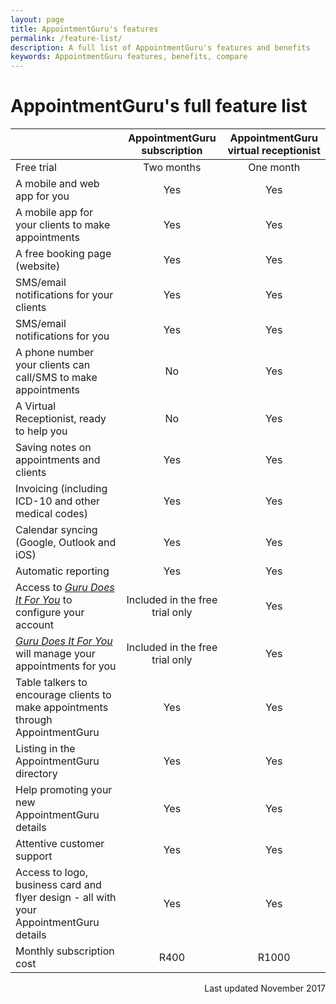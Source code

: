 ```yaml
---
layout: page
title: AppointmentGuru's features
permalink: /feature-list/
description: A full list of AppointmentGuru's features and benefits
keywords: AppointmentGuru features, benefits, compare
---
```

# AppointmentGuru's full feature list

||AppointmentGuru subscription|AppointmentGuru virtual receptionist|
|-|:-:|:-:|
|Free trial|Two months|One month|
|A mobile and web app for you|Yes|Yes|
|A mobile app for your clients to make appointments|Yes|Yes|
|A free booking page (website)|Yes|Yes|
|SMS/email notifications for your clients|Yes|Yes|
|SMS/email notifications for you|Yes|Yes|
|A phone number your clients can call/SMS to make appointments|No|Yes|
|A Virtual Receptionist, ready to help you|No|Yes|
|Saving notes on appointments and clients|Yes|Yes|
|Invoicing (including ICD-10 and other medical codes)|Yes|Yes|
|Calendar syncing (Google, Outlook and iOS)|Yes|Yes|
|Automatic reporting|Yes|Yes|
|Access to [*Guru Does It For You*](https://appointmentguru.co/guru-does-it-for-you/) to configure your account|Included in the free trial only|Yes|
|[*Guru Does It For You*](https://appointmentguru.co/guru-does-it-for-you/) will manage your appointments for you|Included in the free trial only|Yes|
|Table talkers to encourage clients to make appointments through AppointmentGuru|Yes|Yes|
|Listing in the AppointmentGuru directory|Yes|Yes|
|Help promoting your new AppointmentGuru details|Yes|Yes|
|Attentive customer support|Yes|Yes|
|Access to logo, business card and flyer design - all with your AppointmentGuru details|Yes|Yes|
|Monthly subscription cost|R400|R1000|

<div style="text-align: right">Last updated November 2017</div>
